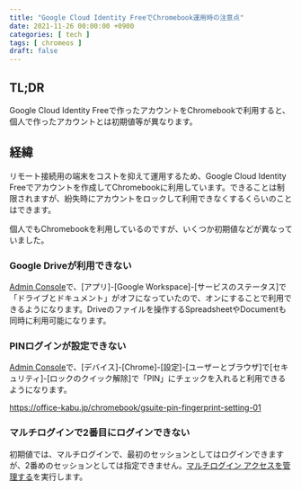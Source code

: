 ```yaml
---
title: "Google Cloud Identity FreeでChromebook運用時の注意点"
date: 2021-11-26 00:00:00 +0900
categories: [ tech ]
tags: [ chromeos ]
draft: false
---
```


## TL;DR

Google Cloud Identity Freeで作ったアカウントをChromebookで利用すると、個人で作ったアカウントとは初期値等が異なります。

## 経緯

リモート接続用の端末をコストを抑えて運用するため、Google Cloud Identity Freeでアカウントを作成してChromebookに利用しています。できることは制限されますが、紛失時にアカウントをロックして利用できなくするくらいのことはできます。

個人でもChromebookを利用しているのですが、いくつか初期値などが異なっていました。

### Google Driveが利用できない

[Admin Console](admin.google.com)で、\[アプリ\]-\[Google Workspace]-\[サービスのステータス\]で「ドライブとドキュメント」がオフになっていたので、オンにすることで利用できるようになります。Driveのファイルを操作するSpreadsheetやDocumentも同時に利用可能になります。

### PINログインが設定できない

[Admin Console](admin.google.com)で、\[デバイス\]-\[Chrome]-\[設定\]-\[ユーザーとブラウザ\]で\[セキュリティ\]-\[ロックのクイック解除\]で「PIN」にチェックを入れると利用できるようになります。

https://office-kabu.jp/chromebook/gsuite-pin-fingerprint-setting-01

### マルチログインで2番目にログインできない

初期値では、マルチログインで、最初のセッションとしてはログインできますが、2番めのセッションとしては指定できません。[マルチログイン アクセスを管理する](https://support.google.com/chrome/a/answer/6080900?hl=ja)を実行します。
